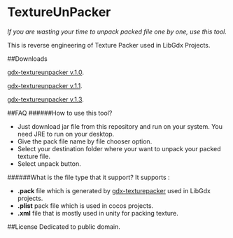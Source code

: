 # TextureUnPacker

*If you are wasting your time to unpack packed file one by one, use this tool.*

This is reverse engineering of Texture Packer used in LibGdx Projects.

##Downloads

 [gdx-textureunpacker v.1.0](http://bit.ly/1U2MYuy).
 
 [gdx-textureunpacker v.1.1](http://bit.ly/1P0h1kQ).
 
 [gdx-textureunpacker v.1.3](http://bit.ly/2fWxRtw).
 



##FAQ
######How to use this tool?
- Just download jar file from this repository and run on your system. You need JRE to run on your desktop.
- Give the pack file name by file chooser option.
- Select your destination folder where your want to unpack your packed texture file.
- Select unpack button.

######What is the file type that it support?
It supports : 
- **.pack** file which is generated by [gdx-texturepacker](https://github.com/libgdx/libgdx/wiki/Texture-packer) used in LibGdx projects.
- **.plist** pack file which is used in cocos projects.
- **.xml** file that is mostly used in unity for packing texture.

##License 
Dedicated to public domain.
